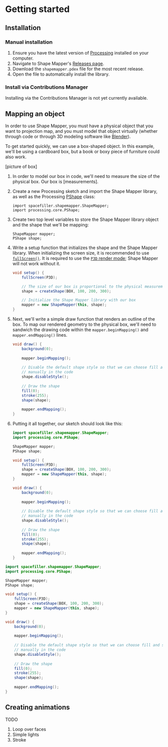 # Getting started

## Installation

### Manual installation

1. Ensure you have the latest version of [Processing](https://processing.org/) installed on your computer.
1. Navigate to Shape Mapper's [Releases page](https://github.com/alexdmiller/shape-mapper/releases).
1. Download the `shapemapper.pdex` file for the most recent release.
1. Open the file to automatically install the library.

### Install via Contributions Manager

Installing via the Contributions Manager is not yet currently available.

## Mapping an object

In order to use Shape Mapper, you must have a physical object that you want to projection map, and you must model that object virtually (whether through code or through 3D modeling software like [Blender](https://www.blender.org/)).

To get started quickly, we can use a box-shaped object. In this example, we'll be using a cardboard box, but a book or boxy piece of furniture could also work.

[picture of box]

1.  In order to model our box in code, we'll need to measure the size of the physical box. Our box is [measurements].
1.  Create a new Processing sketch and import the Shape Mapper library, as well as the Processing [PShape](https://processing.org/tutorials/pshape) class:

    ```
    import spacefiller.shapemapper.ShapeMapper;
    import processing.core.PShape;
    ```

1.  Create two top level variables to store the Shape Mapper library object and the shape that we'll be mapping:

    ```
    ShapeMapper mapper;
    PShape shape;
    ```

1.  Write a setup function that initializes the shape and the Shape Mapper library. When initializing the screen size, it is recommended to use [`fullScreen()`](https://processing.org/reference/fullScreen_.html). It is required to use the [`P3D` render mode](https://processing.org/tutorials/p3d); Shape Mapper will not work without it.

    ``` java
    void setup() {
        fullScreen(P3D);

        // The size of our box is proportional to the physical measurements we made
        shape = createShape(BOX, 100, 200, 300);

        // Initialize the Shape Mapper library with our box
        mapper = new ShapeMapper(this, shape);
    }
    ```

1.  Next, we'll write a simple draw function that renders an outline of the box. To map our rendered geometry to the physical box, we'll need to sandwich the drawing code within the `mapper.beginMapping()` and `mapper.endMapping()` lines.

    ``` java
    void draw() {
        background(0);
        
        mapper.beginMapping();
        
        // Disable the default shape style so that we can choose fill and stroke
        // manually in the code
        shape.disableStyle();
        
        // Draw the shape
        fill(0);
        stroke(255);
        shape(shape);
        
        mapper.endMapping();
    }
    ```

1.  Putting it all together, our sketch should look like this:

    ``` java
    import spacefiller.shapemapper.ShapeMapper;
    import processing.core.PShape;

    ShapeMapper mapper;
    PShape shape;

    void setup() {
        fullScreen(P3D);
        shape = createShape(BOX, 100, 200, 300);
        mapper = new ShapeMapper(this, shape);
    }

    void draw() {
        background(0);
        
        mapper.beginMapping();
        
        // Disable the default shape style so that we can choose fill and stroke
        // manually in the code
        shape.disableStyle();
        
        // Draw the shape
        fill(0);
        stroke(255);
        shape(shape);
        
        mapper.endMapping();
    }
    ```

``` java
import spacefiller.shapemapper.ShapeMapper;
import processing.core.PShape;

ShapeMapper mapper;
PShape shape;

void setup() {
    fullScreen(P3D);
    shape = createShape(BOX, 100, 200, 300);
    mapper = new ShapeMapper(this, shape);
}

void draw() {
    background(0);
    
    mapper.beginMapping();
    
    // Disable the default shape style so that we can choose fill and stroke
    // manually in the code
    shape.disableStyle();
    
    // Draw the shape
    fill(0);
    stroke(255);
    shape(shape);
    
    mapper.endMapping();
}
```

## Creating animations

TODO

1. Loop over faces
2. Simple lights
3. Stroke
